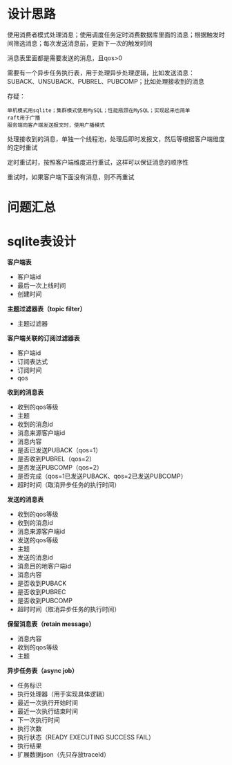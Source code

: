 # 设计思路
使用消费者模式处理消息；使用调度任务定时消费数据库里面的消息；根据触发时间筛选消息；每次发送消息前，更新下一次的触发时间

消息表里面都是需要发送的消息，且qos>0

需要有一个异步任务执行表，用于处理异步处理逻辑，比如发送消息：SUBACK、UNSUBACK、PUBREL、PUBCOMP；比如处理接收到的消息


存疑：

    单机模式用sqlite；集群模式使用MySQL；性能瓶颈在MySQL；实现起来也简单
    raft用于广播
    服务端向客户端发送报文时，使用广播模式

处理接收到的消息，单独一个线程池，处理后即时发报文，然后等根据客户端维度的定时重试
    
定时重试时，按照客户端维度进行重试，这样可以保证消息的顺序性

重试时，如果客户端下面没有消息，则不再重试


# 问题汇总


# sqlite表设计
**客户端表**
- 客户端id
- 最后一次上线时间
- 创建时间

**主题过滤器表（topic filter）**
- 主题过滤器

**客户端关联的订阅过滤器表**
- 客户端id
- 订阅表达式
- 订阅时间
- qos

**收到的消息表**
- 收到的qos等级
- 主题
- 收到的消息id
- 消息来源客户端id
- 消息内容
- 是否已发送PUBACK（qos=1）
- 是否收到PUBREL（qos=2）
- 是否发送PUBCOMP（qos=2）
- 是否完成（qos=1已发送PUBACK、qos=2已发送PUBCOMP）
- 超时时间（取消异步任务的执行时间）

**发送的消息表**
- 收到的qos等级
- 收到的消息id
- 消息来源客户端id
- 发送的qos等级
- 主题
- 发送的消息id
- 消息目的地客户端id
- 消息内容
- 是否收到PUBACK
- 是否收到PUBREC
- 是否收到PUBCOMP
- 超时时间（取消异步任务的执行时间）

**保留消息表（retain message）**
- 消息内容
- 收到的qos等级
- 主题

**异步任务表（async job）**
- 任务标识
- 执行处理器（用于实现具体逻辑）
- 最近一次执行开始时间
- 最近一次执行结束时间
- 下一次执行时间
- 执行次数
- 执行状态（READY EXECUTING SUCCESS FAIL）
- 执行结果
- 扩展数据json（先只存放traceId）